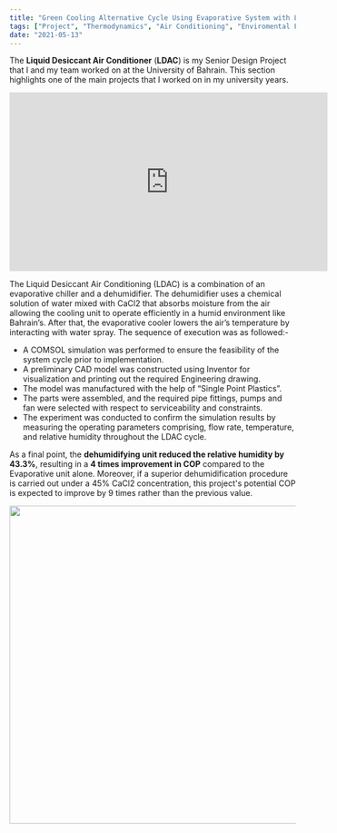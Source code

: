 ```yaml
---
title: "Green Cooling Alternative Cycle Using Evaporative System with Liquid Desiccant Dehumidification"
tags: ["Project", "Thermodynamics", "Air Conditioning", "Enviromental Friendly",]
date: "2021-05-13"
---
```

The **Liquid Desiccant Air Conditioner** (**LDAC**) is my Senior Design Project that I and my team worked on at the University of Bahrain. This section highlights one of the main projects that I worked on in my university years.

<div align="center">
<iframe 
align ="center"
width="560" 
height="315" 
src="https://www.youtube.com/embed/g01GOKKW8NY" 
title="YouTube video player" 
frameborder="0" 
allow="accelerometer; autoplay; clipboard-write; encrypted-media; gyroscope; picture-in-picture" 
allowfullscreen>
</iframe>
</div>

The Liquid Desiccant Air Conditioning (LDAC) is a combination of an evaporative chiller and a dehumidifier. The dehumidifier uses a chemical solution of water mixed with CaCl2 that absorbs
moisture from the air allowing the cooling unit to operate efficiently in a humid environment like Bahrain’s. After that, the evaporative cooler lowers the air’s temperature by interacting with water spray. The sequence of execution was as followed:-
- A COMSOL simulation was performed to ensure the feasibility of the system cycle prior to
implementation.
- A preliminary CAD model was constructed using Inventor for visualization and printing out the required
Engineering drawing.
- The model was manufactured with the help of “Single Point Plastics”.
- The parts were assembled, and the required pipe fittings, pumps and fan were selected with respect to
serviceability and constraints.
- The experiment was conducted to confirm the simulation results by measuring the operating parameters
comprising, flow rate, temperature, and relative humidity throughout the LDAC cycle.

As a final point, the **dehumidifying unit reduced the relative humidity by 43.3%**, resulting in a **4 times improvement in COP** compared to the Evaporative unit alone. Moreover, if a superior dehumidification procedure is carried out under a 45% CaCl2 concentration, this project's potential COP is expected to improve by 9 times rather than the previous value.



<p align ="center">
   
  <img src="https://i.ibb.co/W2WkNY4/p1.jpg"  width="560" class="center"/>
</p>